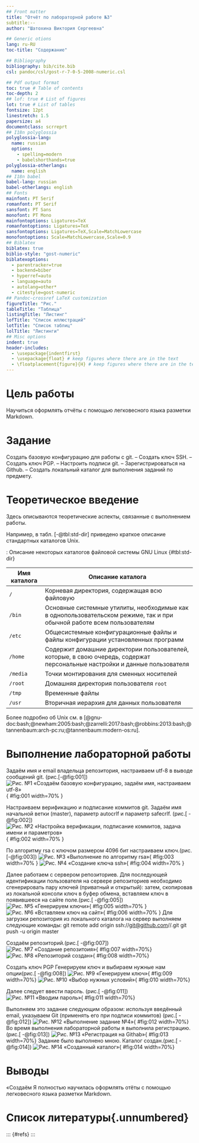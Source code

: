 ```yaml
---
## Front matter
title: "Отчёт по лабораторной работе №3"
subtitle:--
author: "Шатохина Виктория Сергеевна"

## Generic otions
lang: ru-RU
toc-title: "Содержание"

## Bibliography
bibliography: bib/cite.bib
csl: pandoc/csl/gost-r-7-0-5-2008-numeric.csl

## Pdf output format
toc: true # Table of contents
toc-depth: 2
## lof: true # List of figures
lot: true # List of tables
fontsize: 12pt
linestretch: 1.5
papersize: a4
documentclass: scrreprt
## I18n polyglossia
polyglossia-lang:
  name: russian
  options:
	- spelling=modern
	- babelshorthands=true
polyglossia-otherlangs:
  name: english
## I18n babel
babel-lang: russian
babel-otherlangs: english
## Fonts
mainfont: PT Serif
romanfont: PT Serif
sansfont: PT Sans
monofont: PT Mono
mainfontoptions: Ligatures=TeX
romanfontoptions: Ligatures=TeX
sansfontoptions: Ligatures=TeX,Scale=MatchLowercase
monofontoptions: Scale=MatchLowercase,Scale=0.9
## Biblatex
biblatex: true
biblio-style: "gost-numeric"
biblatexoptions:
  - parentracker=true
  - backend=biber
  - hyperref=auto
  - language=auto
  - autolang=other*
  - citestyle=gost-numeric
## Pandoc-crossref LaTeX customization
figureTitle: "Рис."
tableTitle: "Таблица"
listingTitle: "Листинг"
lofTitle: "Список иллюстраций"
lotTitle: "Список таблиц"
lolTitle: "Листинги"
## Misc options
indent: true
header-includes:
  - \usepackage{indentfirst}
  - \usepackage{float} # keep figures where there are in the text
  - \floatplacement{figure}{H} # keep figures where there are in the text
---
```


# Цель работы

Научиться оформлять отчёты с помощью легковесного языка разметки Markdown.


# Задание

Создать базовую конфигурацию для работы с git.
– Создать ключ SSH.
– Создать ключ PGP.
– Настроить подписи git.
– Зарегистрироваться на Github.
– Создать локальный каталог для выполнения заданий по предмету.
# Теоретическое введение

Здесь описываются теоретические аспекты, связанные с выполнением работы.

Например, в табл. [-@tbl:std-dir] приведено краткое описание стандартных каталогов Unix.

: Описание некоторых каталогов файловой системы GNU Linux {#tbl:std-dir}

| Имя каталога | Описание каталога                                                                                                          |
|--------------|----------------------------------------------------------------------------------------------------------------------------|
| `/`          | Корневая директория, содержащая всю файловую                                                                               |
| `/bin `      | Основные системные утилиты, необходимые как в однопользовательском режиме, так и при обычной работе всем пользователям     |
| `/etc`       | Общесистемные конфигурационные файлы и файлы конфигурации установленных программ                                           |
| `/home`      | Содержит домашние директории пользователей, которые, в свою очередь, содержат персональные настройки и данные пользователя |
| `/media`     | Точки монтирования для сменных носителей                                                                                   |
| `/root`      | Домашняя директория пользователя  `root`                                                                                   |
| `/tmp`       | Временные файлы                                                                                                            |
| `/usr`       | Вторичная иерархия для данных пользователя                                                                                 |

Более подробно об Unix см. в [@gnu-doc:bash;@newham:2005:bash;@zarrelli:2017:bash;@robbins:2013:bash;@tannenbaum:arch-pc:ru;@tannenbaum:modern-os:ru].

# Выполнение лабораторной работы
Задаём имя и email владельца репозитория, настраиваем utf-8 в выводе
сообщений git. (рис.[-@fig:001])
![Рис. №1 «Создаём базовую конфигурацию, задаём имя, настраиваем utf-8»](image/№1.jpg){ #fig:001 width=70% }

Настраиваем верификацию и подписание коммитов git. Задаём имя начальной ветки (master), параметр autocrlf и параметр safecrlf. (рис.[ -@fig:002])
![Рис. №2 «Настройка верификации, подписание коммитов, задача имени и параметров»](image/2.jpg){ #fig:002 width=70% }

По алгоритму rsa с ключом размером 4096 бит настраиваем ключ.(рис.[-@fig:003]) 
![Рис. №3 «Выполнение по алгоритму rsa»](image/3.jpg){ #fig:003 width=70% }
![Рис. №4 «Создание ключа ssh»](image/4.jpg){ #fig:004 width=70% }

Далее работаем с сервером репозиториев. Для последующей идентификации
пользователя на сервере репозиториев необходимо сгенерировать пару ключей
(приватный и открытый):
затем, скопировав из локальной консоли ключ в буфер обмена, вставляем ключ
в появившееся на сайте поле.(рис.[ -@fig:005])
![Рис. №5 «Генерируем ключи»](image/5.jpg){ #fig:005 width=70% }
![Рис. №6 «Вставляем ключ на сайт»](image/6.jpg){ #fig:006 width=70% }
Для загрузки репозитория из локального каталога на сервер выполняем следующие
команды: git remote add origin
 ssh://git@github.com/<username>/<reponame>.git
git push -u origin master

Создаём репозиторий.(рис.[ -@fig:007])
![Рис. №7 «Создание репозитоия»](image/7.jpg){ #fig:007 width=70%}
![Рис. №8 «Репозиторий создан»](image/8.jpg){ #fig:008 width=70%}

Создать ключ PGP
Генерируем ключ и выбираем нужные нам опции(рис.[ -@fig:008])
![Рис. №9 «Генерируем ключ»](image/9.jpg){ #fig:009 width=70%}
![Рис. №10 «Выбор нужных условий»](image/10.jpg){ #fig:010 width=70%}

Далее следует ввести пароль. (рис.[ -@fig:011])
![Рис. №11 «Вводим пароль»](image/11.jpg){ #fig:011 width=70%}

Выполняем это задание следующим образом: используя введённый email, указываем Git (применять его при подписи коммитов) (рис.[ -@fig:012])
![Рис. №12 «Выполнение задание №4»](image/12.jpg){ #fig:012 width=70%}
Во время выполнения лабораторной работы я выполнила регистрацию.(рис.[ -@fig:013])
![Рис. №13 «Регистрация на Githab»](image/13.jpg){ #fig:013 width=70%}
Задание было выполнено мною. Каталог создан.(рис.[ -@fig:014])
![Рис. №14 «Созданный каталог»](image/14.jpg){ #fig:014 width=70%}
# Выводы
«Создаём
Я полностью научилась оформлять отёты с помощью легковесного языка разметки Markdown.


# Список литературы{.unnumbered}

::: {#refs}
:::
